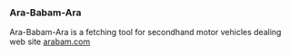 ### Ara-Babam-Ara ###
Ara-Babam-Ara is a fetching tool for secondhand motor vehicles dealing web site [arabam.com](https://www.arabam.com) 

